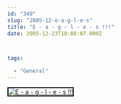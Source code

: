 ```yaml
---
id: "349"
slug: "2005-12-e-a-g-l-e-s"
title: "E - a - g - l - e - s !!!"
date: 2005-12-23T18:08:07.000Z



tags:

  - "General"
---
```

<div class="sqs-html-content">
  <div style="float: left; margin-right: 10px; margin-bottom: 10px;"> <a href="http://www.flickr.com/photos/mclazarus/76703963/" title="E - a - g - l - e - s !!!"><img src="http://static.flickr.com/42/76703963_5973f7846a_m.jpg" alt="E - a - g - l - e - s !!!" style="border: solid 2px #000000;" /></a>
</div>
<p><br clear="all" /></p>
</div>
